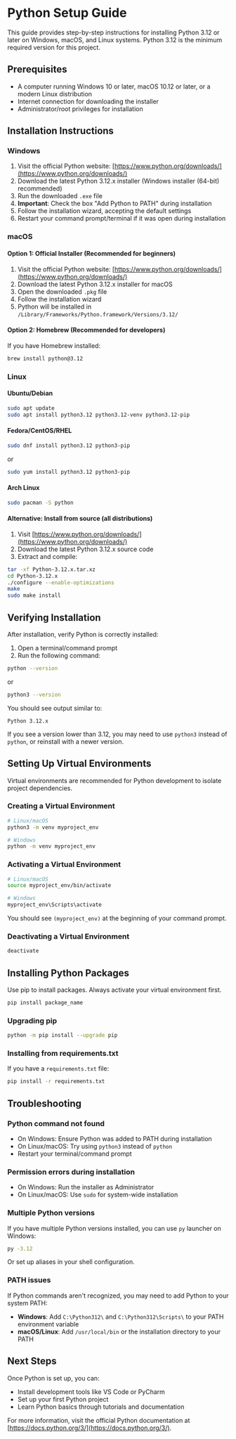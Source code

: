 # Python Setup Guide

This guide provides step-by-step instructions for installing Python 3.12 or later on Windows, macOS, and Linux systems. Python 3.12 is the minimum required version for this project.

## Prerequisites

- A computer running Windows 10 or later, macOS 10.12 or later, or a modern Linux distribution
- Internet connection for downloading the installer
- Administrator/root privileges for installation

## Installation Instructions

### Windows

1. Visit the official Python website: [https://www.python.org/downloads/](https://www.python.org/downloads/)
2. Download the latest Python 3.12.x installer (Windows installer (64-bit) recommended)
3. Run the downloaded `.exe` file
4. **Important**: Check the box "Add Python to PATH" during installation
5. Follow the installation wizard, accepting the default settings
6. Restart your command prompt/terminal if it was open during installation

### macOS

#### Option 1: Official Installer (Recommended for beginners)

1. Visit the official Python website: [https://www.python.org/downloads/](https://www.python.org/downloads/)
2. Download the latest Python 3.12.x installer for macOS
3. Open the downloaded `.pkg` file
4. Follow the installation wizard
5. Python will be installed in `/Library/Frameworks/Python.framework/Versions/3.12/`

#### Option 2: Homebrew (Recommended for developers)

If you have Homebrew installed:

```bash
brew install python@3.12
```

### Linux

#### Ubuntu/Debian

```bash
sudo apt update
sudo apt install python3.12 python3.12-venv python3.12-pip
```

#### Fedora/CentOS/RHEL

```bash
sudo dnf install python3.12 python3-pip
```

or

```bash
sudo yum install python3.12 python3-pip
```

#### Arch Linux

```bash
sudo pacman -S python
```

#### Alternative: Install from source (all distributions)

1. Visit [https://www.python.org/downloads/](https://www.python.org/downloads/)
2. Download the latest Python 3.12.x source code
3. Extract and compile:

```bash
tar -xf Python-3.12.x.tar.xz
cd Python-3.12.x
./configure --enable-optimizations
make
sudo make install
```

## Verifying Installation

After installation, verify Python is correctly installed:

1. Open a terminal/command prompt
2. Run the following command:

```bash
python --version
```

or

```bash
python3 --version
```

You should see output similar to:
```
Python 3.12.x
```

If you see a version lower than 3.12, you may need to use `python3` instead of `python`, or reinstall with a newer version.

## Setting Up Virtual Environments

Virtual environments are recommended for Python development to isolate project dependencies.

### Creating a Virtual Environment

```bash
# Linux/macOS
python3 -m venv myproject_env

# Windows
python -m venv myproject_env
```

### Activating a Virtual Environment

```bash
# Linux/macOS
source myproject_env/bin/activate

# Windows
myproject_env\Scripts\activate
```

You should see `(myproject_env)` at the beginning of your command prompt.

### Deactivating a Virtual Environment

```bash
deactivate
```

## Installing Python Packages

Use pip to install packages. Always activate your virtual environment first.

```bash
pip install package_name
```

### Upgrading pip

```bash
python -m pip install --upgrade pip
```

### Installing from requirements.txt

If you have a `requirements.txt` file:

```bash
pip install -r requirements.txt
```

## Troubleshooting

### Python command not found

- On Windows: Ensure Python was added to PATH during installation
- On Linux/macOS: Try using `python3` instead of `python`
- Restart your terminal/command prompt

### Permission errors during installation

- On Windows: Run the installer as Administrator
- On Linux/macOS: Use `sudo` for system-wide installation

### Multiple Python versions

If you have multiple Python versions installed, you can use `py` launcher on Windows:

```bash
py -3.12
```

Or set up aliases in your shell configuration.

### PATH issues

If Python commands aren't recognized, you may need to add Python to your system PATH:

- **Windows**: Add `C:\Python312\` and `C:\Python312\Scripts\` to your PATH environment variable
- **macOS/Linux**: Add `/usr/local/bin` or the installation directory to your PATH

## Next Steps

Once Python is set up, you can:
- Install development tools like VS Code or PyCharm
- Set up your first Python project
- Learn Python basics through tutorials and documentation

For more information, visit the official Python documentation at [https://docs.python.org/3/](https://docs.python.org/3/).